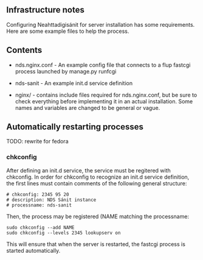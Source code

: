 Infrastructure notes
--------------------

Configuring Neahttadigisánit for server installation has some requirements.
Here are some example files to help the process.

## Contents

 * nds.nginx.conf - An example config file that connects to a flup fastcgi
   process launched by manage.py runfcgi

 * nds-sanit - An example init.d service definition

 * nginx/ - contains include files required for nds.nginx.conf, but be sure to
   check everything before implementing it in an actual installation. Some
   names and variables are changed to be general or vague.

## Automatically restarting processes

TODO: rewrite for fedora

### chkconfig

After defining an init.d service, the service must be regitered with chkconfig.
In order for chkconfig to recognize an init.d service definition, the first
lines must contain comments of the following general structure:

    # chkconfig: 2345 95 20
    # description: NDS Sánit instance 
    # processname: nds-sanit

Then, the process may be registered (NAME matching the processname:

	sudo chkconfig --add NAME
	sudo chkconfig --levels 2345 lookupserv on

This will ensure that when the server is restarted, the fastcgi process is
started automatically.

